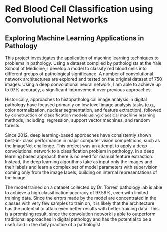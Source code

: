 # Red Blood Cell Classification using Convolutional Networks
## Exploring Machine Learning Applications in Pathology

This project investigates the application of machine learning techniques to problems in pathology. Using a dataset compiled by pathologists at the Yale School of Medicine, I develop a model to classify red blood cells into different groups of pathological significance. A number of convolutional network architectures are explored and tested on the original dataset of 750 images. Using a deep convolutional neural network, I am able to achieve up to 97% accuracy, a significant improvement over previous approaches.

Historically, approaches to histopathological image analysis in digital pathology have focused primarily on low level image analysis tasks (e.g., color normalization, nuclear segmentation, and feature extraction), followed by construction of classification models using classical machine learning methods, including: regression, support vector machines, and random forests.

Since 2012, deep learning-based approaches have consistently shown best-in- class performance in major computer vision competitions, such as the ImageNet challenge. This project was an attempt to apply a deep convolutional network to a classification problem in pathology. In a deep learning based approach there is no need for manual feature extraction. Instead, the deep learning algorithms take as input only the images and their labels and learn a complex set of model parameters with supervision coming only from the image labels, building on internal representations of the image.

The model trained on a dataset collected by Dr. Torres’ pathology lab is able to achieve a high classification accuracy of 97.59%, even with limited training data. Since the errors made by the model are concentrated in the classes with very few samples to train on, it is likely that the architecture has the potential to attain even better results with better training data. This is a promising result, since the convolution network is able to outperform traditional approaches in digital pathology and has the potential to be a useful aid in the daily practice of a pathologist.
